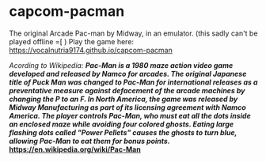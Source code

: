 # capcom-pacman
The original Arcade Pac-man by Midway, in an emulator. (this sadly can't be played offline =[ )
Play the game here:
https://vocalnutria9174.github.io/capcom-pacman

*Acording to Wikipedia:*
***Pac-Man is a 1980 maze action video game developed and released by Namco for arcades. The original Japanese title of Puck Man was changed to Pac-Man for international releases as a preventative measure against defacement of the arcade machines by changing the P to an F. In North America, the game was released by Midway Manufacturing as part of its licensing agreement with Namco America. The player controls Pac-Man, who must eat all the dots inside an enclosed maze while avoiding four colored ghosts. Eating large flashing dots called "Power Pellets" causes the ghosts to turn blue, allowing Pac-Man to eat them for bonus points.***
**https://en.wikipedia.org/wiki/Pac-Man**
